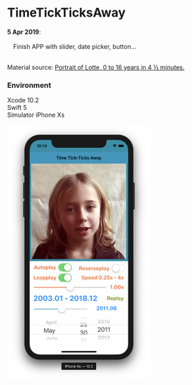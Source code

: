 # TimeTickTicksAway

**5 Apr 2019**:</br></br>
&emsp;Finish APP with slider, date picker, button...</br></br>

Material source: [Portrait of Lotte, 0 to 16 years in 4 ½ minutes.](https://youtu.be/-Plk7TLNmsU )

### Environment
Xcode 10.2</br>
Swift 5</br>
Simulator iPhone Xs

<img src="README_resource/screenshot.png" width="332" height="590">


